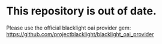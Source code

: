 # This repository is out of date.  

Please use the official blacklight oai provider gem: https://github.com/projectblacklight/blacklight_oai_provider
